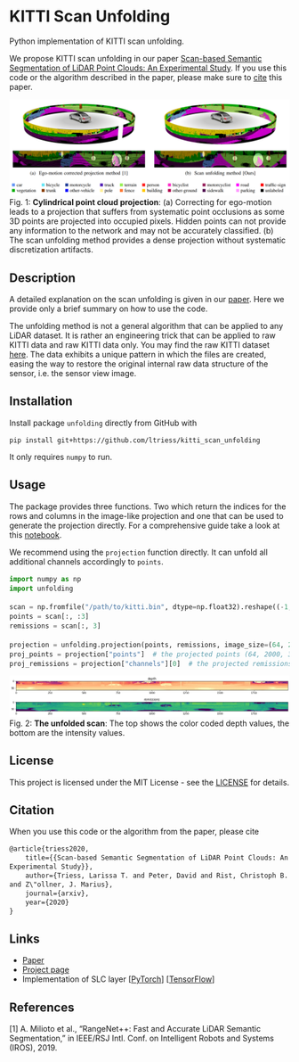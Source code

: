 # KITTI Scan Unfolding

Python implementation of KITTI scan unfolding.

We propose KITTI scan unfolding in our paper
[Scan-based Semantic Segmentation of LiDAR Point Clouds: An Experimental Study](https://arxiv.org/pdf/2004.11803.pdf).
If you use this code or the algorithm described in the paper, please make sure to [cite](#citation) this paper.

![teaser](docs/images/teaser.png)
Fig. 1: **Cylindrical point cloud projection**:
(a) Correcting for ego-motion leads to a projection that suffers from systematic
point occlusions as some 3D points are projected into occupied pixels.
Hidden points can not provide any information to the network and may not be accurately classified.
(b) The scan unfolding method provides a dense projection without systematic discretization artifacts.

## Description
A detailed explanation on the scan unfolding is given in our [paper](https://arxiv.org/pdf/2004.11803.pdf).
Here we provide only a brief summary on how to use the code.

The unfolding method is not a general algorithm that can be applied to any LiDAR dataset.
It is rather an engineering trick that can be applied to raw KITTI data and raw KITTI data only.
You may find the raw KITTI dataset [here](http://www.cvlibs.net/datasets/kitti/raw_data.php).
The data exhibits a unique pattern in which the files are created, easing the way to
restore the original internal raw data structure of the sensor, i.e. the sensor view image.

## Installation
Install package `unfolding` directly from GitHub with
```shell script
pip install git+https://github.com/ltriess/kitti_scan_unfolding
```
It only requires `numpy` to run.

## Usage
The package provides three functions.
Two which return the indices for the rows and columns in the image-like projection and
one that can be used to generate the projection directly.
For a comprehensive guide take a look at this [notebook](example.ipynb).

We recommend using the `projection` function directly.
It can unfold all additional channels accordingly to `points`.
```python
import numpy as np
import unfolding

scan = np.fromfile("/path/to/kitti.bin", dtype=np.float32).reshape((-1, 4))
points = scan[:, :3]
remissions = scan[:, 3]

projection = unfolding.projection(points, remissions, image_size=(64, 2000))
proj_points = projection["points"]  # the projected points (64, 2000, 3)
proj_remissions = projection["channels"][0]  # the projected remissions (64, 2000)
```
![projection](docs/images/projection.png)
Fig. 2: **The unfolded scan**:
The top shows the color coded depth values, the bottom are the intensity values.

## License
This project is licensed under the MIT License - see the [LICENSE](LICENSE) for details.

## Citation
When you use this code or the algorithm from the paper, please cite
```
@article{triess2020,
    title={{Scan-based Semantic Segmentation of LiDAR Point Clouds: An Experimental Study}},
    author={Triess, Larissa T. and Peter, David and Rist, Christoph B. and Z\"ollner, J. Marius},
    journal={arxiv},
    year={2020}
}
```

## Links
* [Paper](https://arxiv.org/pdf/2004.11803.pdf)
* [Project page](http://ltriess.github.io/scan-semseg)
* Implementation of SLC layer [[PyTorch](https://github.com/ltriess/torch_semi_local_conv)] [[TensorFlow](https://github.com/ltriess/tf_semi_local_conv)]

## References

[1] A. Milioto et al., “RangeNet++: Fast and Accurate LiDAR Semantic Segmentation,”
in IEEE/RSJ Intl. Conf. on Intelligent Robots and Systems (IROS), 2019.
